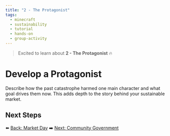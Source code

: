 ```yaml
---
title: "2 - The Protagonist"
tags:
  - minecraft
  - sustainability
  - tutorial
  - hands-on
  - group-activity
---
```


> Excited to learn about **2 - The Protagonist** 🔥
# Develop a Protagonist

Describe how the past catastrophe harmed one main character and what goal drives them now. This adds depth to the story behind your sustainable market.

## Next Steps

⬅️ [Back: Market Day](/sustainability_lab/Day-4/00_market)
➡️ [Next: Community Government](/sustainability_lab/Day-5/00_government)
